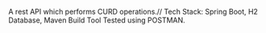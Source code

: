 A rest API which performs CURD operations.//
Tech Stack:
Spring Boot, H2 Database, Maven Build Tool
Tested using POSTMAN.
